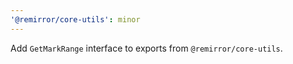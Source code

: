 ```yaml
---
'@remirror/core-utils': minor
---
```


Add `GetMarkRange` interface to exports from `@remirror/core-utils`.
